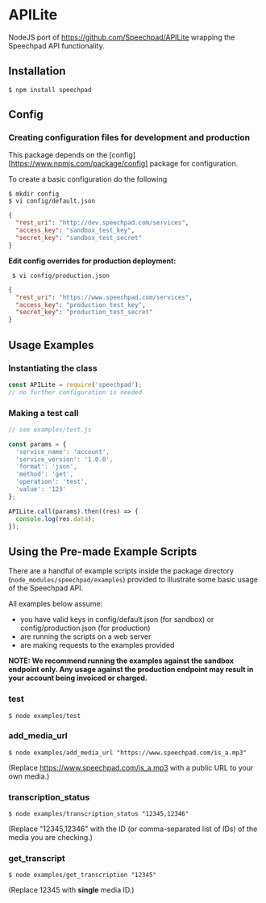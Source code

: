 APILite
=======

NodeJS port of https://github.com/Speechpad/APILite wrapping the Speechpad API functionality.

## Installation

```shell
$ npm install speechpad
```

## Config

### Creating configuration files for development and production

This package depends on the [config][https://www.npmjs.com/package/config] package for configuration.

To create a basic configuration do the following
```shell
$ mkdir config
$ vi config/default.json
```

```json
{
  "rest_uri": "http://dev.speechpad.com/services",
  "access_key": "sandbox_test_key",
  "secret_key": "sandbox_test_secret"
}
```

**Edit config overrides for production deployment:**

```shell
 $ vi config/production.json
```

```json
{
  "rest_uri": "https://www.speechpad.com/services",
  "access_key": "production_test_key",
  "secret_key": "production_test_secret"
}
```

## Usage Examples

### Instantiating the class

```js
const APILite = require('speechpad');
// no further configuration is needed
```

### Making a test call

```js
// see examples/test.js

const params = {
  'service_name': 'account',
  'service_version': '1.0.0',
  'format': 'json',
  'method': 'get',
  'operation': 'test',
  'value': '123'
};

APILite.call(params).then((res) => {
  console.log(res.data);
});
```

## Using the Pre-made Example Scripts

There are a handful of example scripts inside the package directory (`node_modules/speechpad/examples`) provided to illustrate some basic usage of the Speechpad API.

All examples below assume:

 - you have valid keys in config/default.json (for sandbox) or config/production.json (for production)
 - are running the scripts on a web server
 - are making requests to the examples provided

**NOTE: We recommend running the examples against the sandbox endpoint only.  Any usage against the production endpoint may result in your account being invoiced or charged.**

### test

```shell
$ node examples/test
```

### add_media_url

```shell
$ node examples/add_media_url "https://www.speechpad.com/is_a.mp3"
```

(Replace https://www.speechpad.com/is_a.mp3 with a public URL to your own media.)

### transcription_status

```shell
$ node examples/transcription_status "12345,12346"
```

(Replace "12345,12346" with the ID (or comma-separated list of IDs) of the media you are checking.)

### get_transcript

```shell
$ node examples/get_transcription "12345"
```

(Replace 12345 with **single** media ID.)